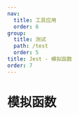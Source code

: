 ```yaml
---
nav:
  title: 工具应用
  order: 6
group:
  title: 测试
  path: /test
  order: 5
title: Jest - 模拟函数
order: 7
---
```


# 模拟函数